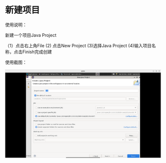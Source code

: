 # 新建项目

使用说明：

新建一个项目Java Project

（1）点击右上角File (2) 点击New Project (3)选择Java Project  (4)输入项目名称，点击Finish完成创建


使用截图：

 ![image](./img/z2.png)  

